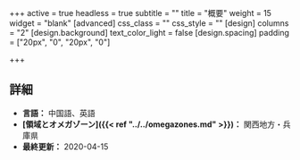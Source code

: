 +++
active = true
headless = true
subtitle = ""
title = "概要"
weight = 15
widget = "blank"
[advanced]
css_class = ""
css_style = ""
[design]
columns = "2"
[design.background]
text_color_light = false
[design.spacing]
padding = ["20px", "0", "20px", "0"]

+++

## 詳細

* **言語：** 中国語、英語
* **[領域とオメガゾーン]({{< ref "../../omegazones.md" >}})：** 関西地方・兵庫県
* **最終更新：** 2020-04-15
